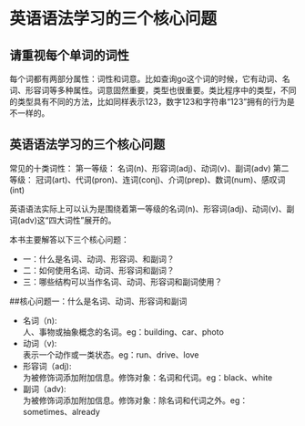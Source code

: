 # 英语语法学习的三个核心问题

## 请重视每个单词的词性
每个词都有两部分属性：词性和词意。比如查询go这个词的时候，它有动词、名词、形容词等多种属性。词意固然重要，类型也很重要。类比程序中的类型，不同的类型具有不同的方法，比如同样表示123，数字123和字符串“123”拥有的行为是不一样的。

## 英语语法学习的三个核心问题
常见的十类词性：
	第一等级：
		名词(n)、形容词(adj)、动词(v)、副词(adv)
	第二等级：
		冠词(art)、代词(pron)、连词(conj)、介词(prep)、数词(num)、感叹词(int)

英语语法实际上可以认为是围绕着第一等级的名词(n)、形容词(adj)、动词(v)、副词(adv)这“四大词性”展开的。

本书主要解答以下三个核心问题：
* 一：什么是名词、动词、形容词、和副词？
* 二：如何使用名词、动词、形容词和副词？
* 三：哪些结构可以当作名词、动词、形容词和副词使用？

##核心问题一：什么是名词、动词、形容词和副词
* 名词（n): \
人、事物或抽象概念的名词。eg：building、car、photo
* 动词（v):\
表示一个动作或一类状态。eg：run、drive、love
* 形容词（adj):\
为被修饰词添加附加信息。修饰对象：名词和代词。eg：black、white
* 副词（adv):\
为被修饰词添加附加信息。修饰对象：除名词和代词之外。eg：sometimes、already


